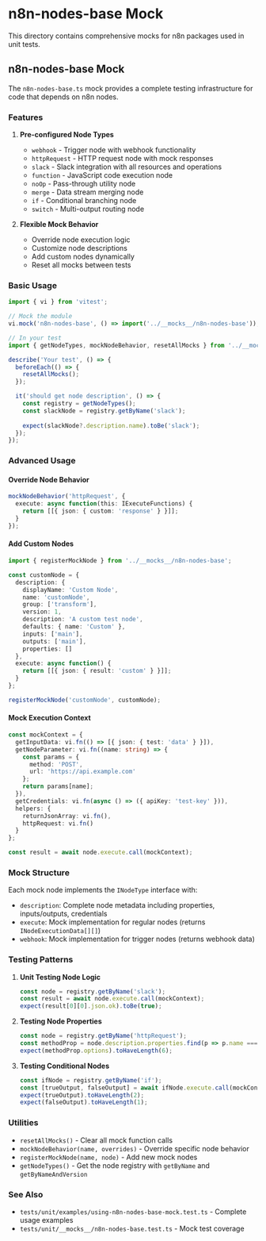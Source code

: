 # n8n-nodes-base Mock

This directory contains comprehensive mocks for n8n packages used in unit tests.

## n8n-nodes-base Mock

The `n8n-nodes-base.ts` mock provides a complete testing infrastructure for code that depends on n8n nodes.

### Features

1. **Pre-configured Node Types**
   - `webhook` - Trigger node with webhook functionality
   - `httpRequest` - HTTP request node with mock responses
   - `slack` - Slack integration with all resources and operations
   - `function` - JavaScript code execution node
   - `noOp` - Pass-through utility node
   - `merge` - Data stream merging node
   - `if` - Conditional branching node
   - `switch` - Multi-output routing node

2. **Flexible Mock Behavior**
   - Override node execution logic
   - Customize node descriptions
   - Add custom nodes dynamically
   - Reset all mocks between tests

### Basic Usage

```typescript
import { vi } from 'vitest';

// Mock the module
vi.mock('n8n-nodes-base', () => import('../__mocks__/n8n-nodes-base'));

// In your test
import { getNodeTypes, mockNodeBehavior, resetAllMocks } from '../__mocks__/n8n-nodes-base';

describe('Your test', () => {
  beforeEach(() => {
    resetAllMocks();
  });

  it('should get node description', () => {
    const registry = getNodeTypes();
    const slackNode = registry.getByName('slack');
    
    expect(slackNode?.description.name).toBe('slack');
  });
});
```

### Advanced Usage

#### Override Node Behavior

```typescript
mockNodeBehavior('httpRequest', {
  execute: async function(this: IExecuteFunctions) {
    return [[{ json: { custom: 'response' } }]];
  }
});
```

#### Add Custom Nodes

```typescript
import { registerMockNode } from '../__mocks__/n8n-nodes-base';

const customNode = {
  description: {
    displayName: 'Custom Node',
    name: 'customNode',
    group: ['transform'],
    version: 1,
    description: 'A custom test node',
    defaults: { name: 'Custom' },
    inputs: ['main'],
    outputs: ['main'],
    properties: []
  },
  execute: async function() {
    return [[{ json: { result: 'custom' } }]];
  }
};

registerMockNode('customNode', customNode);
```

#### Mock Execution Context

```typescript
const mockContext = {
  getInputData: vi.fn(() => [{ json: { test: 'data' } }]),
  getNodeParameter: vi.fn((name: string) => {
    const params = {
      method: 'POST',
      url: 'https://api.example.com'
    };
    return params[name];
  }),
  getCredentials: vi.fn(async () => ({ apiKey: 'test-key' })),
  helpers: {
    returnJsonArray: vi.fn(),
    httpRequest: vi.fn()
  }
};

const result = await node.execute.call(mockContext);
```

### Mock Structure

Each mock node implements the `INodeType` interface with:

- `description`: Complete node metadata including properties, inputs/outputs, credentials
- `execute`: Mock implementation for regular nodes (returns `INodeExecutionData[][]`)
- `webhook`: Mock implementation for trigger nodes (returns webhook data)

### Testing Patterns

1. **Unit Testing Node Logic**
   ```typescript
   const node = registry.getByName('slack');
   const result = await node.execute.call(mockContext);
   expect(result[0][0].json.ok).toBe(true);
   ```

2. **Testing Node Properties**
   ```typescript
   const node = registry.getByName('httpRequest');
   const methodProp = node.description.properties.find(p => p.name === 'method');
   expect(methodProp.options).toHaveLength(6);
   ```

3. **Testing Conditional Nodes**
   ```typescript
   const ifNode = registry.getByName('if');
   const [trueOutput, falseOutput] = await ifNode.execute.call(mockContext);
   expect(trueOutput).toHaveLength(2);
   expect(falseOutput).toHaveLength(1);
   ```

### Utilities

- `resetAllMocks()` - Clear all mock function calls
- `mockNodeBehavior(name, overrides)` - Override specific node behavior
- `registerMockNode(name, node)` - Add new mock nodes
- `getNodeTypes()` - Get the node registry with `getByName` and `getByNameAndVersion`

### See Also

- `tests/unit/examples/using-n8n-nodes-base-mock.test.ts` - Complete usage examples
- `tests/unit/__mocks__/n8n-nodes-base.test.ts` - Mock test coverage